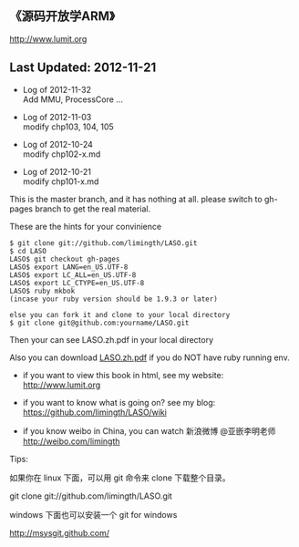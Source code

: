 
## 《源码开放学ARM》  	
<http://www.lumit.org>

## Last Updated: 2012-11-21

* Log of 2012-11-32  
	Add MMU, ProcessCore ...

* Log of 2012-11-03  
	modify chp103, 104, 105

* Log of 2012-10-24  
	modify chp102-x.md

* Log of 2012-10-21  
	modify chp101-x.md

This is the master branch, and it has nothing at all. 
please switch to gh-pages branch to get the real material.

These are the hints for your convinience

	$ git clone git://github.com/limingth/LASO.git
	$ cd LASO
	LASO$ git checkout gh-pages
	LASO$ export LANG=en_US.UTF-8
	LASO$ export LC_ALL=en_US.UTF-8
	LASO$ export LC_CTYPE=en_US.UTF-8
	LASO$ ruby mkbok 
	(incase your ruby version should be 1.9.3 or later)

	else you can fork it and clone to your local directory
	$ git clone git@github.com:yourname/LASO.git

Then your can see LASO.zh.pdf in your local directory 

Also you can download [LASO.zh.pdf](http://repo.or.cz/w/mkbok.git/blob_plain/HEAD:/limingth_LASO.zh.pdf) if you do NOT have ruby running env.

- if you want to view this book in html, see my website:  
http://www.lumit.org

- if you want to know what is going on?  see my blog:  
https://github.com/limingth/LASO/wiki

- if you know weibo in China, you can watch 新浪微博 @亚嵌李明老师  
http://weibo.com/limingth

Tips:

如果你在 linux 下面，可以用 git 命令来 clone 下载整个目录。

git clone git://github.com/limingth/LASO.git

windows 下面也可以安装一个 git for windows

http://msysgit.github.com/
